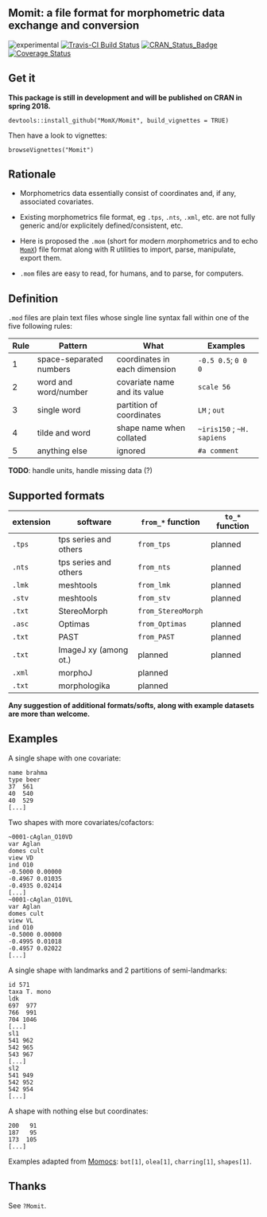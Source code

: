 Momit: a file format for morphometric data exchange and conversion
--------
![experimental](https://img.shields.io/badge/lifecycle-experimental-orange.svg) 
[![Travis-CI Build Status](https://travis-ci.org/MomX/Momit.svg?branch=master)](https://travis-ci.org/MomX/Momit)
[![CRAN\_Status\_Badge](http://www.r-pkg.org/badges/version/Momit)](http://cran.r-project.org/package=Momit)
[![Coverage Status](https://img.shields.io/codecov/c/github/MomX/Momit/master.svg)](https://codecov.io/github/MomX/Momit?branch=master)
<!--
[![CRAN\_Status\_Badge](http://www.r-pkg.org/badges/version/coo)](http://cran.r-project.org/package=coo)
![CRAN downloads last month](http://cranlogs.r-pkg.org/badges/coo) ![CRAN downloads grand total](http://cranlogs.r-pkg.org/badges/grand-total/coo)
-->
## Get it
__This package is still in development and will be published on CRAN in spring 2018.__

```
devtools::install_github("MomX/Momit", build_vignettes = TRUE)
```

Then have a look to vignettes:
```
browseVignettes("Momit")
```

## Rationale
 * Morphometrics data essentially consist of coordinates and, if any, associated covariates.

* Existing morphometrics file format, eg `.tps`, `.nts`, `.xml`, etc. are not fully generic and/or explicitely defined/consistent, etc.

* Here is proposed the `.mom` (short for *mo*dern *m*orphometrics and to echo [`MomX`](https://github.com/MomX)) file format along with R utilities to import, parse, manipulate, export them.

* `.mom` files are easy to read, for humans, and to parse, for computers.

## Definition
`.mod` files are plain text files whose single line syntax fall within one of the five following rules:

Rule | Pattern                 | What                          | Examples
-----|-------------------------|-------------------------------|--------------
 1   | space-separated numbers | coordinates in each dimension | `-0.5 0.5`; `0 0 0`
 2   | word and word/number    | covariate name and its value  | `scale 56`
 3   | single word             | partition of coordinates      | `LM` ; `out`
 4   | tilde and word          | shape name when collated      |  `~iris150`  ; `~H. sapiens`
 5   | anything else           | ignored                       | `#a comment`
 
**TODO**: handle units, handle missing data (?)

## Supported formats

extension | software              | `from_*` function  | `to_*` function 
--------- | --------------------- | ------------------ | -----------------
`.tps`    | tps series and others | `from_tps`         | planned
`.nts`    | tps series and others | `from_nts`         | planned
`.lmk`    | meshtools             | `from_lmk`         | planned
`.stv`    | meshtools             | `from_stv`         | planned
`.txt`    | StereoMorph           | `from_StereoMorph` | 
`.asc`    | Optimas               | `from_Optimas`     | planned
`.txt`    | PAST                  | `from_PAST`        | planned
`.txt`    | ImageJ xy (among ot.) | planned            | planned
`.xml`    | morphoJ               | planned            |
`.txt`    | morphologika          | planned            |

__Any suggestion of additional formats/softs, along with example datasets are more than welcome.__
 
## Examples

A single shape with one covariate:

```
name brahma
type beer
37  561
40  540
40  529
[...]
```
Two shapes with more covariates/cofactors:

```
~0001-cAglan_O10VD
var Aglan
domes cult
view VD
ind O10
-0.5000 0.00000
-0.4967 0.01035
-0.4935 0.02414
[...]
~0001-cAglan_O10VL 
var Aglan
domes cult
view VL
ind O10
-0.5000 0.00000
-0.4995 0.01018
-0.4957 0.02022
[...]
```

A single shape with landmarks and 2 partitions of semi-landmarks:

```
id 571
taxa T. mono
ldk
697  977
766  991
704 1046
[...]
sl1
541 962
542 965
543 967
[...]
sl2
541 949
542 952
542 954
[...]
```

A shape with nothing else but coordinates:

```
200   91
187   95
173  105
[...]
```
Examples adapted from [Momocs](https://github.com/vbonhomme/Momocs/): `bot[1]`, `olea[1]`, `charring[1]`, `shapes[1]`.

## Thanks
See `?Momit`.
